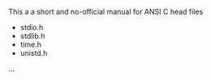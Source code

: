 This a a short and no-official manual for ANSI C head files

* stdio.h
* stdlib.h
* time.h
* unistd.h

...
